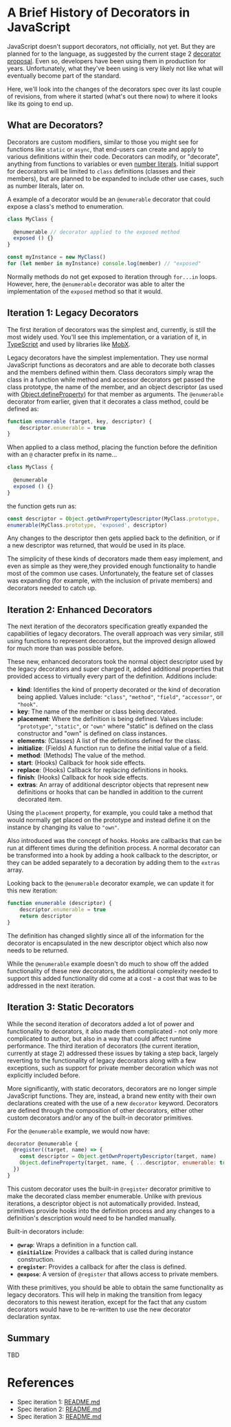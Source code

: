 # A Brief History of Decorators in JavaScript

JavaScript doesn't support decorators, not officially, not yet.  But they are planned for to the language, as suggested by the current stage 2 [decorator proposal](https://github.com/tc39/proposal-decorators).  Even so, developers have been using them in production for years.  Unfortunately, what they've been using is very likely not like what will eventually become part of the standard.

Here, we'll look into the changes of the decorators spec over its last couple of revisions, from where it started (what's out there now) to where it looks like its going to end up.

## What are Decorators?

Decorators are custom modifiers, similar to those you might see for functions like `static` or `async`, that end-users can create and apply to various definitions within their code.  Decorators can modify, or "decorate", anything from functions to variables or even [number literals](https://github.com/tc39/proposal-extended-numeric-literals).  Initial support for decorators will be limited to `class` definitions (classes and their members), but are planned to be expanded to include other use cases, such as number literals, later on.

A example of a decorator would be an `@enumerable` decorator that could expose a class's method to enumeration.

```javascript
class MyClass {
  
  @enumerable // decorator applied to the exposed method
  exposed () {}
}

const myInstance = new MyClass()
for (let member in myInstance) console.log(member) // "exposed"
```

Normally methods do not get exposed to iteration through `for...in` loops. However, here, the `@enumerable` decorator was able to alter the implementation of the `exposed` method so that it would.

## Iteration 1: Legacy Decorators

The first iteration of decorators was the simplest and, currently, is still the most widely used.  You'll see this implementation, or a variation of it, in [TypeScript](https://www.typescriptlang.org/) and used by libraries like [MobX](https://mobx.js.org/).

Legacy decorators have the simplest implementation.  They use normal JavaScript functions as decorators and are able to decorate both classes and the members defined within them.  Class decorators simply wrap the class in a function while method and accessor decorators get passed the class prototype, the name of the member, and an object descriptor (as used with [Object.defineProperty](https://developer.mozilla.org/en-US/docs/Web/JavaScript/Reference/Global_Objects/Object/defineProperty)) for that member as arguments.  The `@enumerable` decorator from earlier, given that it decorates a class method, could be defined as:

```javascript
function enumerable (target, key, descriptor) {
    descriptor.enumerable = true
}
```

When applied to a class method, placing the function before the definition with an `@` character prefix in its name...

```javascript
class MyClass {
  
  @enumerable
  exposed () {}
}
```

the function gets run as:

```javascript
const descriptor = Object.getOwnPropertyDescriptor(MyClass.prototype, 'exposed')
enumerable(MyClass.prototype, 'exposed', descriptor)
```

Any changes to the descriptor then gets applied back to the definition, or if a new descriptor was returned, that would be used in its place.

The simplicity of these kinds of decorators made them easy implement, and even as simple as they were,they provided enough functionality to handle most of the common use cases.  Unfortunately, the feature set of classes was expanding (for example, with the inclusion of private members) and decorators needed to catch up.

## Iteration 2: Enhanced Decorators

The next iteration of the decorators specification greatly expanded the capabilities of legacy decorators.  The overall approach was very similar, still using functions to represent decorators, but the improved design allowed for much more than was possible before.

These new, enhanced decorators took the normal object descriptor used by the legacy decorators and super charged it, added additional properties that provided access to virtually every part of the definition.  Additions include:

* **kind**: Identifies the kind of property decorated or the kind of decoration being applied. Values include: `"class"`, `"method"`, `"field"`, `"accessor"`, or `"hook"`.
* **key**: The name of the member or class being decorated.
* **placement**: Where the definition is being defined. Values include: `"prototype"`, `"static"`, or `"own"` where "static" is defined on the class constructor and "own" is defined on class instances.
* **elements**: (Classes) A list of the definitions defined for the class.
* **initialize**: (Fields) A function run to define the initial value of a field.
* **method**: (Methods) The value of the method.
* **start**: (Hooks) Callback for hook side effects.
* **replace**: (Hooks) Callback for replacing definitions in hooks.
* **finish**: (Hooks) Callback for hook side effects.
* **extras**: An array of additional descriptor objects that represent new definitions or hooks that can be handled in addition to the current decorated item.

Using the `placement` property, for example, you could take a method that would normally get placed on the prototype and instead define it on the instance by changing its value to `"own"`.

Also introduced was the concept of hooks. Hooks are callbacks that can be run at different times during the definition process.  A normal decorator can be transformed into a hook by adding a hook callback to the descriptor, or they can be added separately to a decoration by adding them to the `extras` array.

Looking back to the `@enumerable` decorator example, we can update it for this new iteration:

```javascript
function enumerable (descriptor) {
    descriptor.enumerable = true
    return descriptor
}
```

The definition has changed slightly since all of the information for the decorator is encapsulated in the new descriptor object which also now needs to be returned.

While the `@enumerable` example doesn't do much to show off the added functionality of these new decorators, the additional complexity needed to support this added functionality did come at a cost - a cost that was to be addressed in the next iteration.

## Iteration 3: Static Decorators

While the second iteration of decorators added a lot of power and functionality to decorators, it also made them complicated - not only more complicated to author, but also in a way that could affect runtime performance.  The third iteration of decorators (the current iteration, currently at stage 2) addressed these issues by taking a step back, largely reverting to the functionality of legacy decorators along with a few exceptions, such as support for private member decoration which was not explicitly included before.

More significantly, with static decorators, decorators are no longer simple JavaScript functions.  They are, instead, a brand new entity with their own declarations created with the use of a new `decorator` keyword.  Decorators are defined through the composition of other decorators, either other custom decorators and/or any of the built-in decorator primitives.

For the `@enumerable` example, we would now have:

```javascript
decorator @enumerable {
  @register((target, name) => {
    const descriptor = Object.getOwnPropertyDescriptor(target, name)
    Object.defineProperty(target, name, { ...descriptor, enumerable: true })
  })
}
```

This custom decorator uses the built-in `@register` decorator primitive to make the decorated class member enumerable.  Unlike with previous iterations, a descriptor object is not automatically provided.  Instead, primitives provide hooks into the definition process and any changes to a definition's description would need to be handled manually.

Built-in decorators include:

* **`@wrap`**: Wraps a definition in a function call.
* **`@initialize`**: Provides a callback that is called during instance construction.
* **`@register`**: Provides a callback for after the class is defined.
* **`@expose`**: A version of `@register` that allows access to private members.

With these primitives, you should be able to obtain the same functionality as legacy decorators.  This will help in making the transition from legacy decorators to this newest iteration, except for the fact that any custom decorators would have to be re-written to use the new decorator declaration syntax. 

## Summary

TBD


# References

- Spec iteration 1: [README.md](https://github.com/wycats/javascript-decorators/blob/e1bf8d41bfa2591d949dd3bbf013514c8904b913/README.md)
- Spec iteration 2: [README.md](https://github.com/tc39/proposal-decorators/blob/beae8dc25d2dddc3a19cdd235d14f8b16a6f1325/README.md)
- Spec iteration 3: [README.md](https://github.com/tc39/proposal-decorators/blob/e480e0659534567a7edb28ffe968f583a91c7e0c/README.md)
